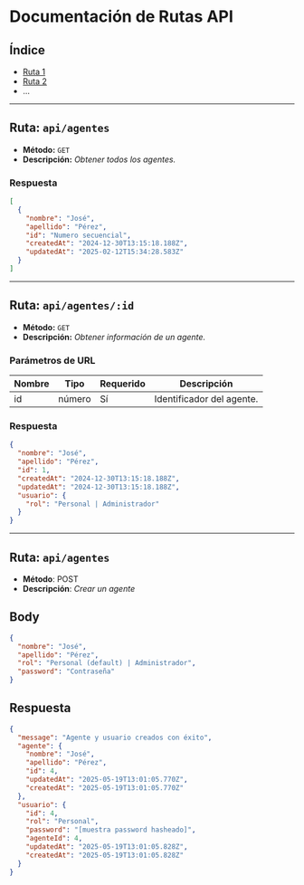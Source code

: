 # Documentación de Rutas API

## Índice

- [Ruta 1](#ruta-1)
- [Ruta 2](#ruta-2)
- ...

---

## Ruta: `api/agentes`

- **Método:** `GET`
- **Descripción:** _Obtener todos los agentes._

### Respuesta

```json
[
  {
    "nombre": "José",
    "apellido": "Pérez",
    "id": "Numero secuencial",
    "createdAt": "2024-12-30T13:15:18.188Z",
    "updatedAt": "2025-02-12T15:34:28.583Z"
  }
]
```

---

## Ruta: `api/agentes/:id`

- **Método:** `GET`
- **Descripción:** _Obtener información de un agente._

### Parámetros de URL

| Nombre | Tipo   | Requerido | Descripción               |
| ------ | ------ | --------- | ------------------------- |
| id     | número | Sí        | Identificador del agente. |

### Respuesta

```json
{
  "nombre": "José",
  "apellido": "Pérez",
  "id": 1,
  "createdAt": "2024-12-30T13:15:18.188Z",
  "updatedAt": "2024-12-30T13:15:18.188Z",
  "usuario": {
    "rol": "Personal | Administrador"
  }
}
```

---

## Ruta: `api/agentes`

- **Método**: POST
- **Descripción**: _Crear un agente_

## Body

```json
{
  "nombre": "José",
  "apellido": "Pérez",
  "rol": "Personal (default) | Administrador",
  "password": "Contraseña"
}
```

## Respuesta

```json
{
  "message": "Agente y usuario creados con éxito",
  "agente": {
    "nombre": "José",
    "apellido": "Pérez",
    "id": 4,
    "updatedAt": "2025-05-19T13:01:05.770Z",
    "createdAt": "2025-05-19T13:01:05.770Z"
  },
  "usuario": {
    "id": 4,
    "rol": "Personal",
    "password": "[muestra password hasheado]",
    "agenteId": 4,
    "updatedAt": "2025-05-19T13:01:05.828Z",
    "createdAt": "2025-05-19T13:01:05.828Z"
  }
}
```
